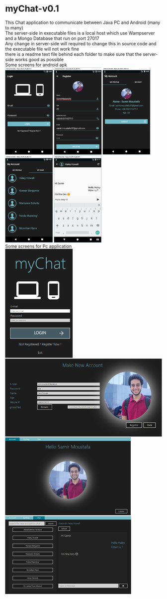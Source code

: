 # myChat-v0.1
This Chat application to communicate between Java PC and Android (many to many)
<br/>
The server-side in executable files is a local host which use Wampserver and a Mongo Database that run on port 27017
<br/>
Any change in server-side will required to change this in source code and the executable file will not work fine
<br/>
there is a readme text file behind each folder to make sure that the server-side works good as possible
<br/>
Some screens for android apk
<br/>
<img src="https://github.com/SamirMoustafa/myChat-v0.1/blob/8f45af85a2b3505012db76d0c70e005466763bdf/Screens/Mob%231.png?raw=true" height="280"/>
<img src="https://github.com/SamirMoustafa/myChat-v0.1/blob/8f45af85a2b3505012db76d0c70e005466763bdf/Screens/Mob%232.png?raw=true" height="280"/>
<img src="https://github.com/SamirMoustafa/myChat-v0.1/blob/8f45af85a2b3505012db76d0c70e005466763bdf/Screens/Mob%233.png?raw=true" height="280"/>
<img src="https://github.com/SamirMoustafa/myChat-v0.1/blob/8f45af85a2b3505012db76d0c70e005466763bdf/Screens/Mob%234.png?raw=true" height="280"/>
<img src="https://github.com/SamirMoustafa/myChat-v0.1/blob/8f45af85a2b3505012db76d0c70e005466763bdf/Screens/Mob%235.png?raw=true" height="280"/>
<br/>
Some screens for Pc application
<br/>
<img src="https://github.com/SamirMoustafa/myChat-v0.1/blob/8f45af85a2b3505012db76d0c70e005466763bdf/Screens/Pc%231.png?raw=true" height="350"/>
<img src="https://github.com/SamirMoustafa/myChat-v0.1/blob/8f45af85a2b3505012db76d0c70e005466763bdf/Screens/Pc%232.png?raw=true" height="250"/>
<img src="https://github.com/SamirMoustafa/myChat-v0.1/blob/8f45af85a2b3505012db76d0c70e005466763bdf/Screens/Pc%233.png?raw=true" height="250"/>
<img src="https://github.com/SamirMoustafa/myChat-v0.1/blob/8f45af85a2b3505012db76d0c70e005466763bdf/Screens/Pc%234.png?raw=true" height="250"/>
